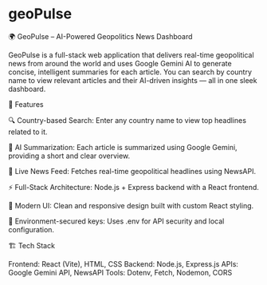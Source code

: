 # geoPulse
🌍 GeoPulse – AI-Powered Geopolitics News Dashboard

GeoPulse is a full-stack web application that delivers real-time geopolitical news from around the world and uses Google Gemini AI to generate concise, intelligent summaries for each article.
You can search by country name to view relevant articles and their AI-driven insights — all in one sleek dashboard.

🚀 Features

🔍 Country-based Search: Enter any country name to view top headlines related to it.

🧠 AI Summarization: Each article is summarized using Google Gemini, providing a short and clear overview.

📰 Live News Feed: Fetches real-time geopolitical headlines using NewsAPI.

⚡ Full-Stack Architecture: Node.js + Express backend with a React frontend.


🎨 Modern UI: Clean and responsive design built with custom React styling.

🔐 Environment-secured keys: Uses .env for API security and local configuration.

🏗️ Tech Stack

Frontend: React (Vite), HTML, CSS
Backend: Node.js, Express.js
APIs: Google Gemini API, NewsAPI
Tools: Dotenv, Fetch, Nodemon, CORS


